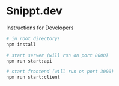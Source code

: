 # Snippt.dev

Instructions for Developers

```bash
# in root directory!
npm install

# start server (will run on port 8000)
npm run start:api

# start frontend (will run on port 3000)
npm run start:client
```
